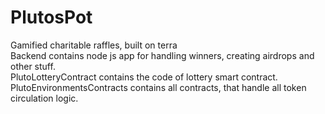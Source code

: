# PlutosPot
Gamified charitable raffles, built on terra </br>
Backend contains node js app for handling winners, creating airdrops and other stuff.</br>
PlutoLotteryContract contains the code of lottery smart contract.</br>
PlutoEnvironmentsContracts contains all contracts, that handle all token circulation logic.</br>
